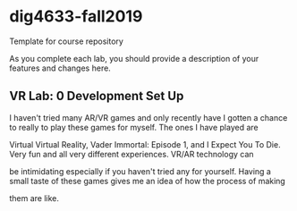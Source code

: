 # dig4633-fall2019
Template for course repository

As you complete each lab, you should provide a description of your features and changes here.

## VR Lab: 0 Development Set Up

I haven't tried many AR/VR games and only recently have I gotten a chance to really to play these games for myself. The ones I have played are 

Virtual Virtual Reality, Vader Immortal: Episode 1, and I Expect You To Die. Very fun and all very different experiences. VR/AR technology can

be intimidating especially if you haven't tried any for yourself. Having a small taste of these games gives me an idea of how the process of making

them are like.
